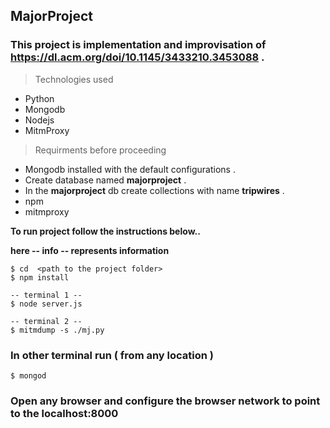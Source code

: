 ## MajorProject

### This project is implementation and improvisation of https://dl.acm.org/doi/10.1145/3433210.3453088 .

> Technologies used

- Python
- Mongodb
- Nodejs
- MitmProxy

> Requirments before proceeding

- Mongodb installed with the default configurations .
- Create database named **majorproject** .
- In the **majorproject** db create collections with name **tripwires** .
- npm
- mitmproxy

**To run project follow the instructions below..**

**here -- info -- represents information**

```
$ cd  <path to the project folder>
$ npm install

-- terminal 1 --
$ node server.js

-- terminal 2 --
$ mitmdump -s ./mj.py
```
### In other terminal run ( from any location )

```
$ mongod
```
### Open any browser and configure the browser network to point to the **localhost:8000**
